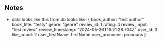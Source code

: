 ## Notes

* data looks like this from db looks like: 
{
book_author: 
    "test author"
book_title: 
    "testy"
genre: 
    "genre"
review_id: 
    1
rating: 
    4
review_input: 
    "test review"
review_timestamp: 
    "2024-05-26T16:21:28.704Z"
user_id: 
    3
like_count:
    2
user_firstName:
    firstName
user_pronouns: 
    pronouns 
    }
